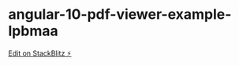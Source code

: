 # angular-10-pdf-viewer-example-lpbmaa

[Edit on StackBlitz ⚡️](https://stackblitz.com/edit/angular-10-pdf-viewer-example-lpbmaa)